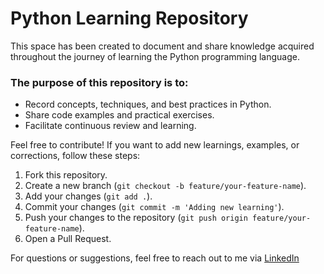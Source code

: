 # Python Learning Repository

This space has been created to document and share knowledge acquired throughout the journey of learning the Python programming language.


### The purpose of this repository is to:
- Record concepts, techniques, and best practices in Python.
- Share code examples and practical exercises.
- Facilitate continuous review and learning.

Feel free to contribute! If you want to add new learnings, examples, or corrections, follow these steps:

1. Fork this repository.
2. Create a new branch (`git checkout -b feature/your-feature-name`).
3. Add your changes (`git add .`).
4. Commit your changes (`git commit -m 'Adding new learning'`).
5. Push your changes to the repository (`git push origin feature/your-feature-name`).
6. Open a Pull Request.

For questions or suggestions, feel free to reach out to me via [LinkedIn](https://www.linkedin.com/in/daianeprc/)
